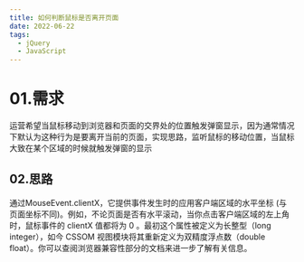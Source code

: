 ```yaml
---
title: 如何判断鼠标是否离开页面
date: 2022-06-22
tags:
  - jQuery
  - JavaScript
---
```

<!-- more -->

# 01.需求

运营希望当鼠标移动到浏览器和页面的交界处的位置触发弹窗显示，因为通常情况下默认为这种行为是要离开当前的页面，实现思路，监听鼠标的移动位置，当鼠标大致在某个区域的时候就触发弹窗的显示

## 02.思路

通过MouseEvent.clientX，它提供事件发生时的应用客户端区域的水平坐标 (与页面坐标不同)。例如，不论页面是否有水平滚动，当你点击客户端区域的左上角时，鼠标事件的 clientX 值都将为 0 。最初这个属性被定义为长整型（long integer），如今 CSSOM 视图模块将其重新定义为双精度浮点数（double float）。你可以查阅浏览器兼容性部分的文档来进一步了解有关信息。
